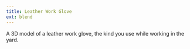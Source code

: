 ```yaml
---
title: Leather Work Glove
ext: blend
---
```

A 3D model of a leather work glove, the kind you use while working in the yard.